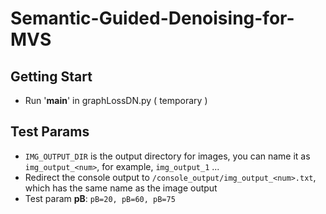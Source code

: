 # Semantic-Guided-Denoising-for-MVS


## Getting Start  
* Run '__main__' in graphLossDN.py ( temporary )  

## Test Params
* `IMG_OUTPUT_DIR` is the output directory for images, you can name it as `img_output_<num>`,  for example, `img_output_1` ...  
* Redirect the console output to `/console_output/img_output_<num>.txt`, which has the same name as the image output   
* Test  param **pB**: `pB=20, pB=60, pB=75`  
